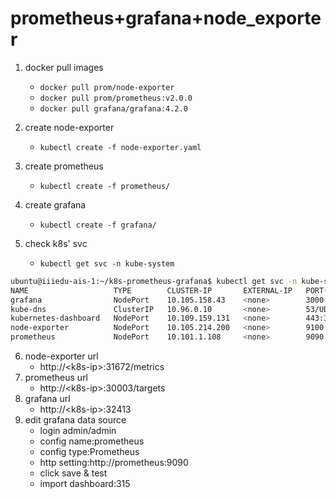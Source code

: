 # prometheus+grafana+node_exporter

1. docker pull images  
    + <code>docker pull prom/node-exporter</code>  
    + <code>docker pull prom/prometheus:v2.0.0</code>  
    + <code>docker pull grafana/grafana:4.2.0</code>  

2. create node-exporter  
    + <code>kubectl create -f node-exporter.yaml</code>  

3. create prometheus  
    + <code>kubectl create -f prometheus/</code>  
    
4. create grafana  
    + <code>kubectl create -f grafana/</code>  

5. check k8s' svc
    + <code>kubectl get svc -n kube-system</code>
  ```bash
  ubuntu@iiiedu-ais-1:~/k8s-prometheus-grafana$ kubectl get svc -n kube-system
  NAME                   TYPE        CLUSTER-IP       EXTERNAL-IP   PORT(S)          AGE
  grafana                NodePort    10.105.158.43    <none>        3000:32413/TCP   50m
  kube-dns               ClusterIP   10.96.0.10       <none>        53/UDP,53/TCP    92d
  kubernetes-dashboard   NodePort    10.109.159.131   <none>        443:30771/TCP    92d
  node-exporter          NodePort    10.105.214.200   <none>        9100:31672/TCP   5d
  prometheus             NodePort    10.101.1.108     <none>        9090:30003/TCP   5d  
  ```
6. node-exporter url  
    + http://\<k8s-ip\>:31672/metrics  
7. prometheus url
    + http://\<k8s-ip\>:30003/targets
8. grafana url
    + http://\<k8s-ip\>:32413
9. edit grafana data source
    + login admin/admin
    + config name:prometheus
    + config type:Prometheus
    + http setting:http://prometheus:9090
    + click save & test
    + import dashboard:315
